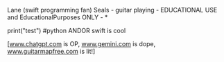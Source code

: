 Lane (swift programming fan) Seals - guitar playing - EDUCATIONAL USE and  EducationalPurposes ONLY - * 

print("test")
#python ANDOR swift is cool

[www.chatgpt.com is OP,
www.gemini.com is dope,
www.guitarmapfree.com is lit!]

